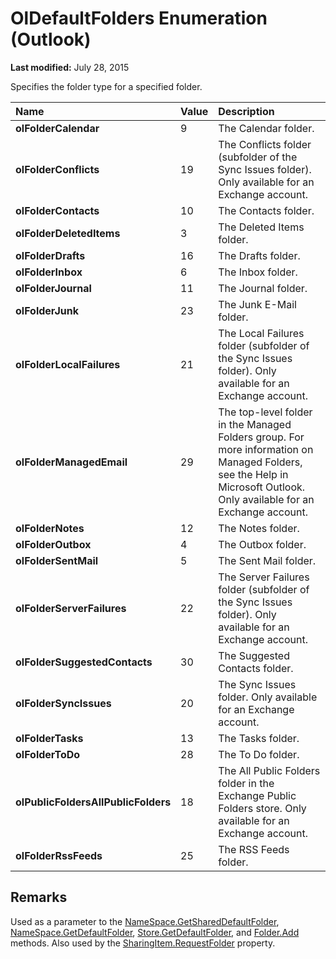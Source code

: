 
# OlDefaultFolders Enumeration (Outlook)

 **Last modified:** July 28, 2015

Specifies the folder type for a specified folder.


|**Name**|**Value**|**Description**|
|:-----|:-----|:-----|
| **olFolderCalendar**|9|The Calendar folder.|
| **olFolderConflicts**|19|The Conflicts folder (subfolder of the Sync Issues folder). Only available for an Exchange account.|
| **olFolderContacts**|10|The Contacts folder.|
| **olFolderDeletedItems**|3|The Deleted Items folder.|
| **olFolderDrafts**|16|The Drafts folder.|
| **olFolderInbox**|6|The Inbox folder.|
| **olFolderJournal**|11|The Journal folder.|
| **olFolderJunk**|23|The Junk E-Mail folder.|
| **olFolderLocalFailures**|21|The Local Failures folder (subfolder of the Sync Issues folder). Only available for an Exchange account.|
| **olFolderManagedEmail**|29|The top-level folder in the Managed Folders group. For more information on Managed Folders, see the Help in Microsoft Outlook. Only available for an Exchange account.|
| **olFolderNotes**|12|The Notes folder.|
| **olFolderOutbox**|4|The Outbox folder.|
| **olFolderSentMail**|5|The Sent Mail folder.|
| **olFolderServerFailures**|22|The Server Failures folder (subfolder of the Sync Issues folder). Only available for an Exchange account.|
| **olFolderSuggestedContacts**|30|The Suggested Contacts folder.|
| **olFolderSyncIssues**|20|The Sync Issues folder. Only available for an Exchange account.|
| **olFolderTasks**|13|The Tasks folder.|
| **olFolderToDo**|28|The To Do folder.|
| **olPublicFoldersAllPublicFolders**|18|The All Public Folders folder in the Exchange Public Folders store. Only available for an Exchange account.|
| **olFolderRssFeeds**|25|The RSS Feeds folder.|

## Remarks

Used as a parameter to the  [NameSpace.GetSharedDefaultFolder](e2196423-e4f2-2797-c16c-dc54e2c0f7d2.md),  [NameSpace.GetDefaultFolder](761b8b53-dd4d-43e4-c8f0-69cefdf0c77a.md),  [Store.GetDefaultFolder](f3e87528-6de8-dc59-8d27-f19f6b344044.md), and  [Folder.Add](20ced7ad-779c-a9b0-267e-6d729c0eb822.md) methods. Also used by the [SharingItem.RequestFolder](429f14d7-9e33-a988-2d64-7eda720399ca.md) property.

